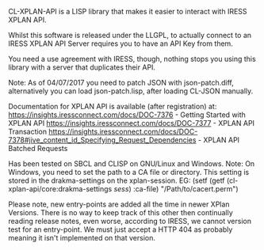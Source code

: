 CL-XPLAN-API is a LISP library that makes it easier to interact with IRESS XPLAN API.

Whilst this software is released under the LLGPL, to actually connect to an IRESS XPLAN API Server requires you to have an API Key from them.

You need a use agreement with IRESS, though, nothing stops you using this library with a server that duplicates their API.

Note: As of 04/07/2017 you need to patch JSON with json-patch.diff, alternatively you can load json-patch.lisp, after loading CL-JSON manually.

Documentation for XPLAN API is available (after registration) at:
https://insights.iressconnect.com/docs/DOC-7376 - Getting Started with XPLAN API
https://insights.iressconnect.com/docs/DOC-7377 - XPLAN API Transaction
https://insights.iressconnect.com/docs/DOC-7378#jive_content_id_Specifying_Request_Dependencies - XPLAN API Batched Requests

Has been tested on SBCL and CLISP on GNU/Linux and Windows.
Note: On Windows, you need to set the path to a CA file or directory.
This setting is stored in the drakma-settings on the xplan-session.
EG:
(setf (getf (cl-xplan-api/core:drakma-settings *sess*) :ca-file) "/Path/to/cacert.perm")

Please note, new entry-points are added all the time in newer XPlan Versions.
There is no way to keep track of this other then continually reading release notes, even worse, according to IRESS, we cannot version test for an entry-point.
We must just accept a HTTP 404 as probably meaning it isn't implemented on that version.